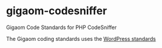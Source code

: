 gigaom-codesniffer
==================

Gigaom Code Standards for PHP CodeSniffer

The Gigaom coding standards uses the [WordPress standards](https://github.com/mrchrisadams/WordPress-Coding-Standards)
